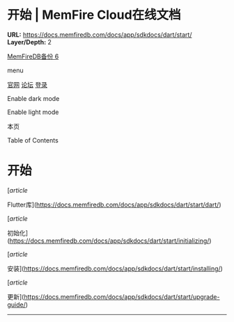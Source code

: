 # 开始 | MemFire Cloud在线文档

**URL:** https://docs.memfiredb.com/docs/app/sdkdocs/dart/start/
**Layer/Depth:** 2

[MemFireDB备份 6](/)

menu

[官网](https://memfiredb.com/)
[论坛](https://community.memfiredb.com/)
[登录](https://cloud.memfiredb.com/auth/login)

Enable dark mode

Enable light mode

本页

Table of Contents

# 开始

[*article*

Flutter库](https://docs.memfiredb.com/docs/app/sdkdocs/dart/start/dart/)

[*article*

初始化](https://docs.memfiredb.com/docs/app/sdkdocs/dart/start/initializing/)

[*article*

安装](https://docs.memfiredb.com/docs/app/sdkdocs/dart/start/installing/)

[*article*

更新](https://docs.memfiredb.com/docs/app/sdkdocs/dart/start/upgrade-guide/)

---
